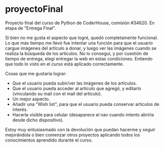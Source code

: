 # proyectoFinal
Proyecto final del curso de Python de CoderHouse, comisión #34620. En etapa de "Entrega Final".

Si bien no me gusta el aspecto que logré, quedó completamente funcional.
Lo que más tiempo me llevó fue intentar una función para que el usuario cargue imágenes del artículo a donar, y luego ver las imágenes cuando se realiza la búsqueda de los artículos.
No lo conseguí, y por cuestión de tiempo de entrega, elegí entregar la web en estas condiciones. Entiendo que todo lo visto en el curso está aplicado correctamente.

Cosas que me gustaría lograr:
- Que el usuario pueda subir/ver las imágenes de los artículos.
- Que el usuario pueda acceder al artículo que agregó, y editarlo (vinculando su mail con el mail del artículo).
- Un mejor aspecto.
- Añadir una "Wish list", para que el usuario pueda conservar artículos de interés.
- Hacerla visible para celular (desaparece el nav cuando intento abrirla desde dicho dispositivo).

Estoy muy entusiasmado con la devolución que puedan hacerme y seguir mejorándola o bien comenzar otros proyectos aplicando todos los conocimientos aprendido durante el curso.
